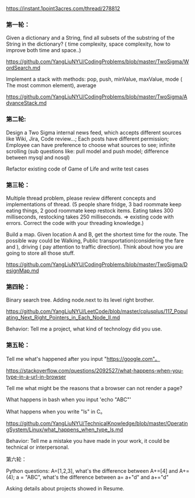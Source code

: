 https://instant.1point3acres.com/thread/278812

### 第一轮：

Given a dictionary and a String, find all subsets of the substring of the String in the dictionary? ( time complexity, space complexity, how to improve both time and space..)

https://github.com/YangLiuNYU/CodingProblems/blob/master/TwoSigma/WordSearch.md

Implement a stack with methods: pop, push, minValue, maxValue, mode ( The most common element), average

https://github.com/YangLiuNYU/CodingProblems/blob/master/TwoSigma/AdvanceStack.md

### 第二轮:

Design a Two Sigma internal news feed, which accepts different sources like Wiki, Jira, Code review...; Each posts have different permission; Employee can have preference to choose what sources to see; infinite scrolling (sub questions like: pull model and push model; difference between mysql and nosql)

Refactor existing code of Game of Life and write test cases

### 第三轮：

Multiple thread problem, please review different concepts and implementations of thread. (5 people share fridge, 3 bad roommate keep eating things, 2 good roommate keep restock items. Eating takes 300 milliseconds, restocking takes 250 milliseconds. => existing code with errors. Correct the code with your threading knowledge.)

Build a map. Given location A and B, get the shortest time for the route. The possible way could be Walking, Public transportation(considering the fare and ), driving ( pay attention to traffic direction). Think about how you are going to store all those stuff.

https://github.com/YangLiuNYU/CodingProblems/blob/master/TwoSigma/DesignMap.md

### 第四轮：

Binary search tree. Adding node.next to its level right brother.

https://github.com/YangLiuNYU/LeetCode/blob/master/cplusplus/117_Populating_Next_Right_Pointers_in_Each_Node_II.md

Behavior: Tell me a project, what kind of technology did you use.

### 第五轮：

Tell me what's happened after you input "https://google.com"。

https://stackoverflow.com/questions/2092527/what-happens-when-you-type-in-a-url-in-browser

Tell me what might be the reasons that a browser can not render a page?

What happens in bash when you input 'echo "ABC"'

What happens when you write "ls" in C。

https://github.com/YangLiuNYU/TechnicalKnowledge/blob/master/OperatingSystem/Linux/what_happens_when_type_ls.md

Behavior: Tell me a mistake you have made in your work, it could be technical or interpersonal.

第六轮：

Python questions: A=[1,2,3], what's the difference between A+=[4] and A+=(4); a = "ABC", what's the difference between a= a+"d" and a+="d"

Asking details about projects showed in Resume.
